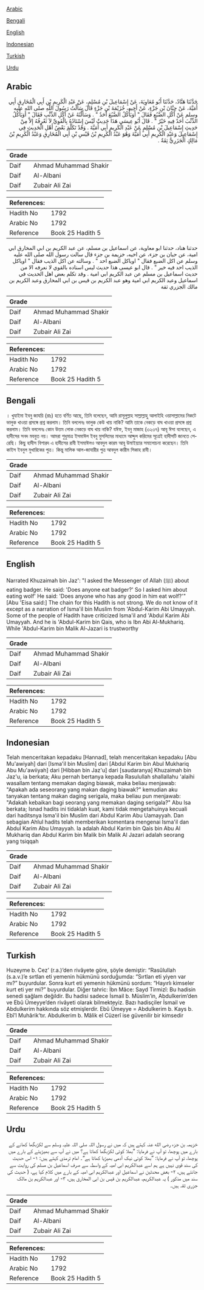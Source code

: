 [Arabic](#arabic)

[Bengali](#bengali)

[English](#english)

[Indonesian](#indonesian)

[Turkish](#turkish)

[Urdu](#urdu)

## Arabic


<div dir="rtl" lang="ar" style={{fontSize:'larger',backgroundColor:'#f8f9fa',padding:20}}>
حَدَّثَنَا هَنَّادٌ، حَدَّثَنَا أَبُو مُعَاوِيَةَ، عَنْ إِسْمَاعِيلَ بْنِ مُسْلِمٍ، عَنْ عَبْدِ الْكَرِيمِ بْنِ أَبِي الْمُخَارِقِ أَبِي أُمَيَّةَ، عَنْ حِبَّانَ بْنِ جَزْءٍ، عَنْ أَخِيهِ، خُزَيْمَةَ بْنِ جَزْءٍ قَالَ سَأَلْتُ رَسُولَ اللَّهِ صلى الله عليه وسلم عَنْ أَكْلِ الضَّبُعِ فَقَالَ ‏"‏ أَوَيَأْكُلُ الضَّبُعَ أَحَدٌ ‏"‏ ‏.‏ وَسَأَلْتُهُ عَنْ أَكْلِ الذِّئْبِ فَقَالَ ‏"‏ أَوَيَأْكُلُ الذِّئْبَ أَحَدٌ فِيهِ خَيْرٌ ‏"‏ ‏.‏ قَالَ أَبُو عِيسَى هَذَا حَدِيثٌ لَيْسَ إِسْنَادُهُ بِالْقَوِيِّ لاَ نَعْرِفُهُ إِلاَّ مِنْ حَدِيثِ إِسْمَاعِيلَ بْنِ مُسْلِمٍ عَنْ عَبْدِ الْكَرِيمِ أَبِي أُمَيَّةَ ‏.‏ وَقَدْ تَكَلَّمَ بَعْضُ أَهْلِ الْحَدِيثِ فِي إِسْمَاعِيلَ وَعَبْدِ الْكَرِيمِ أَبِي أُمَيَّةَ وَهُوَ عَبْدُ الْكَرِيمِ بْنُ قَيْسِ بْنِ أَبِي الْمُخَارِقِ وَعَبْدُ الْكَرِيمِ بْنُ مَالِكٍ الْجَزَرِيُّ ثِقَةٌ ‏.‏
</div>
<div style={{backgroundColor:'#f8f9fa',padding:20, marginBottom: 10}}><table> <thead> <tr> <th>Grade</th> <th></th> </tr> </thead> <tbody> <tr><td>Daif</td><td>Ahmad Muhammad Shakir</td></tr><tr><td>Daif</td><td>Al-Albani</td></tr><tr><td>Daif</td><td>Zubair Ali Zai</td></tr></tbody></table><table> <thead> <tr> <th>References:</th> <th></th> </tr> </thead> <tbody><tr><td>Hadith No</td><td>1792</td></tr><tr><td>Arabic No</td><td>1792</td></tr><tr><td>Reference</td><td>Book 25 Hadith 5</td></tr></tbody></table></div>


<div dir="rtl" lang="ar" style={{fontSize:'larger',backgroundColor:'#f8f9fa',padding:20}}>
حدثنا هناد، حدثنا ابو معاوية، عن اسماعيل بن مسلم، عن عبد الكريم بن ابي المخارق ابي امية، عن حبان بن جزء، عن اخيه، خزيمة بن جزء قال سالت رسول الله صلى الله عليه وسلم عن اكل الضبع فقال " اوياكل الضبع احد " . وسالته عن اكل الذيب فقال " اوياكل الذيب احد فيه خير " . قال ابو عيسى هذا حديث ليس اسناده بالقوي لا نعرفه الا من حديث اسماعيل بن مسلم عن عبد الكريم ابي امية . وقد تكلم بعض اهل الحديث في اسماعيل وعبد الكريم ابي امية وهو عبد الكريم بن قيس بن ابي المخارق وعبد الكريم بن مالك الجزري ثقة
</div>
<div style={{backgroundColor:'#f8f9fa',padding:20, marginBottom: 10}}><table> <thead> <tr> <th>Grade</th> <th></th> </tr> </thead> <tbody> <tr><td>Daif</td><td>Ahmad Muhammad Shakir</td></tr><tr><td>Daif</td><td>Al-Albani</td></tr><tr><td>Daif</td><td>Zubair Ali Zai</td></tr></tbody></table><table> <thead> <tr> <th>References:</th> <th></th> </tr> </thead> <tbody><tr><td>Hadith No</td><td>1792</td></tr><tr><td>Arabic No</td><td>1792</td></tr><tr><td>Reference</td><td>Book 25 Hadith 5</td></tr></tbody></table></div>

## Bengali


<div dir="ltr" lang="bn" style={{fontSize:'larger',backgroundColor:'#f8f9fa',padding:20}}>
। খুযাইমা ইবনু জাযয়ি (রাঃ) হতে বর্ণিত আছে, তিনি বলেছেন, আমি রাসূলুল্লাহ সাল্লাল্লাহু আলাইহি ওয়াসাল্লামের নিকটে ভালুক খাওয়া প্রসঙ্গে প্রশ্ন করলাম। তিনি বললেনঃ ভালুক কেউ খায় নাকি? আমি তাকে নেকড়ে বাঘ খাওয়া প্রসঙ্গে প্রশ্ন করলাম। তিনি বললেনঃ কোন উত্তম লোক নেকড়ে বাঘ খায় নাকি? যঈফ, ইবনু মাজাহ (৩২৩৭) আবূ ঈসা বলেছেন, এ হাদীসের সনদ মযবুত নয়। আমরা শুধুমাত্র ইসমাঈল ইবনু মুসলিমের মাধ্যমে আব্দুল করিমের সূত্রেই হাদীসটি জানতে পেরেছি। কিছু হাদীস বিশারদ এ হাদীসের রাবী ইসমাঈলও আবদুল কারম আবূ উমাইয়্যার সমালোচনা করেছেন। তিনি কাইস ইবনুল মুখারিকের পুত্র। কিন্তু মালিক আল-জাযারীর পুত্র আবদুল কারীম সিকাহ রাবী।
</div>
<div style={{backgroundColor:'#f8f9fa',padding:20, marginBottom: 10}}><table> <thead> <tr> <th>Grade</th> <th></th> </tr> </thead> <tbody> <tr><td>Daif</td><td>Ahmad Muhammad Shakir</td></tr><tr><td>Daif</td><td>Al-Albani</td></tr><tr><td>Daif</td><td>Zubair Ali Zai</td></tr></tbody></table><table> <thead> <tr> <th>References:</th> <th></th> </tr> </thead> <tbody><tr><td>Hadith No</td><td>1792</td></tr><tr><td>Arabic No</td><td>1792</td></tr><tr><td>Reference</td><td>Book 25 Hadith 5</td></tr></tbody></table></div>

## English


<div dir="ltr" lang="en" style={{fontSize:'larger',backgroundColor:'#f8f9fa',padding:20}}>
Narrated Khuzaimah bin Jaz': "I asked the Messenger of Allah (ﷺ) about eating badger. He said: 'Does anyone eat badger?' So I asked him about eating wolf' He said: 'Does anyone who has any good in him eat wolf?'" [Abu 'Eisa said:] The chain for this Hadith is not strong. We do not know of it except as a narration of Isma'il bin Muslim from 'Abdul-Karim Abi Umayyah. Some of the people of Hadith have criticized Isma'il and 'Abdul Karim Abi Umayyah. And he is 'Abdul-Karim bin Qais, who is Ibn Abi Al-Mukhariq. While 'Abdul-Karim bin Malik Al-Jazari is trustworthy
</div>
<div style={{backgroundColor:'#f8f9fa',padding:20, marginBottom: 10}}><table> <thead> <tr> <th>Grade</th> <th></th> </tr> </thead> <tbody> <tr><td>Daif</td><td>Ahmad Muhammad Shakir</td></tr><tr><td>Daif</td><td>Al-Albani</td></tr><tr><td>Daif</td><td>Zubair Ali Zai</td></tr></tbody></table><table> <thead> <tr> <th>References:</th> <th></th> </tr> </thead> <tbody><tr><td>Hadith No</td><td>1792</td></tr><tr><td>Arabic No</td><td>1792</td></tr><tr><td>Reference</td><td>Book 25 Hadith 5</td></tr></tbody></table></div>

## Indonesian


<div dir="ltr" lang="id" style={{fontSize:'larger',backgroundColor:'#f8f9fa',padding:20}}>
Telah menceritakan kepadaku [Hannad], telah menceritakan kepadaku [Abu Mu'awiyah] dari [Isma'il bin Muslim] dari [Abdul Karim bin Abul Mukhariq Abu Mu'awiiyah] dari [Hibban bin Jaz'u] dari [saudaranya] Khuzaimah bin Jaz'u, ia berkata; Aku pernah bertanya kepada Rasulullah shallallahu 'alaihi wasallam tentang memakan daging biawak, maka beliau menjawab: "Apakah ada seseorang yang makan daging biawak?" kemudian aku tanyakan tentang makan daging serigala, maka beliau pun menjawab: "Adakah kebaikan bagi seorang yang memakan daging serigala?" Abu Isa berkata; Isnad hadits ini tidaklah kuat, kami tidak mengetahuinya kecuali dari haditsnya Isma'il bin Muslim dari Abdul Karim Abu Uamayyah. Dan sebagian Ahlul hadits telah memberikan komentara mengenai Isma'il dan Abdul Karim Abu Umayyah. Ia adalah Abdul Karim bin Qais bin Abu Al Mukhariq dan Abdul Karim bin Malik bin Malik Al Jazari adalah seorang yang tsiqqah
</div>
<div style={{backgroundColor:'#f8f9fa',padding:20, marginBottom: 10}}><table> <thead> <tr> <th>Grade</th> <th></th> </tr> </thead> <tbody> <tr><td>Daif</td><td>Ahmad Muhammad Shakir</td></tr><tr><td>Daif</td><td>Al-Albani</td></tr><tr><td>Daif</td><td>Zubair Ali Zai</td></tr></tbody></table><table> <thead> <tr> <th>References:</th> <th></th> </tr> </thead> <tbody><tr><td>Hadith No</td><td>1792</td></tr><tr><td>Arabic No</td><td>1792</td></tr><tr><td>Reference</td><td>Book 25 Hadith 5</td></tr></tbody></table></div>

## Turkish


<div dir="ltr" lang="tr" style={{fontSize:'larger',backgroundColor:'#f8f9fa',padding:20}}>
Huzeyme b. Cez’ (r.a.)’den rivâyete göre, şöyle demiştir: “Rasûlullah (s.a.v.)’e sırtlan eti yemenin hükmünü sorduğumda: “Sırtlan eti yiyen var mı?” buyurdular. Sonra kurt eti yemenin hükmünü sordum: “Hayırlı kimseler kurt eti yer mi?” buyurdular. Diğer tahric: İbn Mâce: Sayd Tirmizî: Bu hadisin senedi sağlam değildir. Bu hadisi sadece İsmail b. Müslim’in, Abdulkerim’den ve Ebû Ümeyye’den rivâyeti olarak bilmekteyiz. Bazı hadisçiler İsmail ve Abdulkerim hakkında söz etmişlerdir. Ebû Ümeyye = Abdulkerim b. Kays b. Ebî’l Muhârik’tır. Abdulkerim b. Mâlik el Cüzerî ise güvenilir bir kimsedir
</div>
<div style={{backgroundColor:'#f8f9fa',padding:20, marginBottom: 10}}><table> <thead> <tr> <th>Grade</th> <th></th> </tr> </thead> <tbody> <tr><td>Daif</td><td>Ahmad Muhammad Shakir</td></tr><tr><td>Daif</td><td>Al-Albani</td></tr><tr><td>Daif</td><td>Zubair Ali Zai</td></tr></tbody></table><table> <thead> <tr> <th>References:</th> <th></th> </tr> </thead> <tbody><tr><td>Hadith No</td><td>1792</td></tr><tr><td>Arabic No</td><td>1792</td></tr><tr><td>Reference</td><td>Book 25 Hadith 5</td></tr></tbody></table></div>

## Urdu


<div dir="rtl" lang="ur" style={{fontSize:'larger',backgroundColor:'#f8f9fa',padding:20}}>
خزیمہ بن جزء رضی الله عنہ کہتے ہیں کہ میں نے رسول اللہ صلی اللہ علیہ وسلم سے لکڑبگھا کھانے کے بارے میں پوچھا، تو آپ نے فرمایا: ”بھلا کوئی لکڑبگھا کھاتا ہے؟ میں نے آپ سے بھیڑیئے کے بارے میں پوچھا، تو آپ نے فرمایا: ”بھلا کوئی نیک آدمی بھیڑیا کھاتا ہے“۔ امام ترمذی کہتے ہیں: ۱- اس حدیث کی سند قوی نہیں ہے ہم اسے عبدالکریم ابی امیہ کے واسطہ سے صرف اسماعیل بن مسلم کی روایت سے جانتے ہیں، ۲- بعض محدثین نے اسماعیل اور عبدالکریم ابی امیہ کے بارے میں کلام کیا ہے، ( حدیث کی سند میں مذکور ) یہ عبدالکریم، عبدالکریم بن قیس بن ابی المخارق ہیں، ۳- اور عبدالکریم بن مالک جزری ثقہ ہیں۔
</div>
<div style={{backgroundColor:'#f8f9fa',padding:20, marginBottom: 10}}><table> <thead> <tr> <th>Grade</th> <th></th> </tr> </thead> <tbody> <tr><td>Daif</td><td>Ahmad Muhammad Shakir</td></tr><tr><td>Daif</td><td>Al-Albani</td></tr><tr><td>Daif</td><td>Zubair Ali Zai</td></tr></tbody></table><table> <thead> <tr> <th>References:</th> <th></th> </tr> </thead> <tbody><tr><td>Hadith No</td><td>1792</td></tr><tr><td>Arabic No</td><td>1792</td></tr><tr><td>Reference</td><td>Book 25 Hadith 5</td></tr></tbody></table></div>